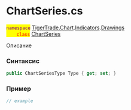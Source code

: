 
# ChartSeries.cs
<mark style="color:purple;">`namespace`</mark> [TigerTrade.Chart](../../../../../TigerTrade.Chart.md).[Indicators](../../../../../TigerTrade.Chart/Indicators.md).[Drawings](../../../../../TigerTrade.Chart/Indicators/Drawings.md)  
<mark style="color:red;">&nbsp;&nbsp;&nbsp;&nbsp;&nbsp;&nbsp;&nbsp;`class`</mark> [ChartSeries](../../ChartSeries.cs.md)

Описание

### Синтаксис
```csharp
public ChartSeriesType Type { get; set; }
```
### Пример  
```csharp
// example
```
